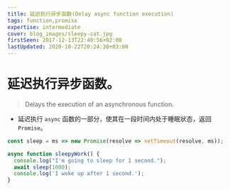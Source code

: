 ```yaml
---
title: 延迟执行异步函数(Delay async function execution)
tags: function,promise
expertise: intermediate
cover: blog_images/sleepy-cat.jpg
firstSeen: 2017-12-13T22:40:56+02:00
lastUpdated: 2020-10-22T20:24:30+03:00
---
```

# 延迟执行异步函数。
> Delays the execution of an asynchronous function.

- 延迟执行 `async` 函数的一部分，使其在一段时间内处于睡眠状态，返回 `Promise`。

```js
const sleep = ms => new Promise(resolve => setTimeout(resolve, ms));
```

```js
async function sleepyWork() {
  console.log("I'm going to sleep for 1 second.");
  await sleep(1000);
  console.log('I woke up after 1 second.');
}
```

